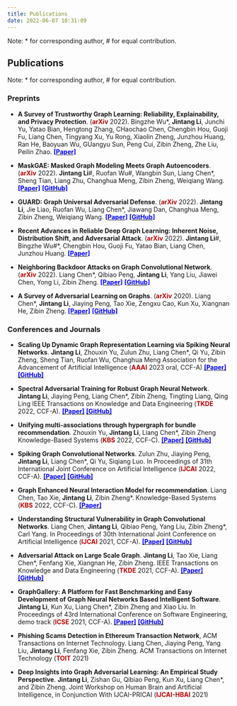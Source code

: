 ```yaml
---
title: Publications
date: 2022-06-07 10:31:09
---
```



Note: * for corresponding author, # for equal contribution.
## Publications

Note: * for corresponding author, # for equal contribution.
### Preprints

+ **A Survey of Trustworthy Graph Learning: Reliability, Explainability, and Privacy Protection**. (**<font color=#bb0000>arXiv</font>** 2022).
  Bingzhe Wu*, **Jintang Li**, Junchi Yu, Yatao Bian, Hengtong Zhang, CHaochao Chen, Chengbin Hou, Guoji Fu, Liang Chen, Tingyang Xu, Yu Rong, Xiaolin Zheng, Junzhou Huang, Ran He, Baoyuan Wu, GUangyu Sun, Peng Cui, Zibin Zheng, Zhe Liu, Peilin Zhao.
[**<font color=blue>[Paper]</font>**](https://arxiv.org/abs/2205.10014)

+ **MaskGAE: Masked Graph Modeling Meets Graph Autoencoders**. (**<font color=#bb0000>arXiv</font>** 2022).
  **Jintang Li**#, Ruofan Wu#, Wangbin Sun, Liang Chen*, Sheng Tian, Liang Zhu, Changhua Meng, Zibin Zheng, Weiqiang Wang.
[**<font color=blue>[Paper]</font>**](https://arxiv.org/abs/2205.10053) [**<font color=blue>[GitHub]</font>**](https://github.com/EdisonLeeeee/MaskGAE)

+ **GUARD: Graph Universal Adversarial Defense**. (**<font color=#bb0000>arXiv</font>** 2022).
  **Jintang Li**, Jie Liao, Ruofan Wu, Liang Chen*, Jiawang Dan, Changhua Meng, Zibin Zheng, Weiqiang Wang.
[**<font color=blue>[Paper]</font>**](https://arxiv.org/abs/2204.09803) [**<font color=blue>[GitHub]</font>**](https://github.com/EdisonLeeeee/GUARD)

+ **Recent Advances in Reliable Deep Graph Learning: Inherent Noise, Distribution Shift, and Adversarial Attack**. (**<font color=#bb0000>arXiv</font>** 2022).
  **Jintang Li**#, Bingzhe Wu#*, Chengbin Hou, Guoji Fu, Yatao Bian, Liang Chen, Junzhou Huang.
[**<font color=blue>[Paper]</font>**](https://arxiv.org/abs/2202.07114)

 + **Neighboring Backdoor Attacks on Graph Convolutional Network**. (**<font color=#bb0000>arXiv</font>** 2022). 
  Liang Chen*, Qibiao Peng, **Jintang Li**, Yang Liu, Jiawei Chen, Yong Li, Zibin Zheng.
 [**<font color=blue>[Paper]</font>**](https://arxiv.org/abs/2201.06202) [**<font color=blue>[GitHub]</font>**](https://github.com/EdisonLeeeee/GreatX)

 + **A Survey of Adversarial Learning on Graphs**. (**<font color=#bb0000>arXiv</font>** 2020).
 Liang Chen*, **Jintang Li**, Jiaying Peng, Tao Xie, Zengxu Cao, Kun Xu, Xiangnan He, Zibin Zheng.
 [**<font color=blue>[Paper]</font>**](https://arxiv.org/abs/2003.05730) [**<font color=blue>[GitHub]</font>**](https://github.com/gitgiter/Graph-Adversarial-Learning)

### Conferences and Journals

+ **Scaling Up Dynamic Graph Representation Learning via Spiking Neural Networks**.
  **Jintang Li**, Zhouxin Yu, Zulun Zhu, Liang Chen*, Qi Yu, Zibin Zheng, Sheng Tian, Ruofan Wu, Changhua Meng
  Association for the Advancement of Artificial Intelligence (**<font color=#bb0000>AAAI</font>** 2023 oral, CCF-A)
  [**<font color=blue>[Paper]</font>**](https://arxiv.org/abs/2208.10364) [**<font color=blue>[GitHub]</font>**](https://github.com/EdisonLeeeee/SpikeNet)

+ **Spectral Adversarial Training for Robust Graph Neural Network**.
  **Jintang Li**, Jiaying Peng, Liang Chen*, Zibin Zheng, Tingting Liang, Qing Ling
  IEEE Transactions on Knowledge and Data Engineering (**<font color=#bb0000>TKDE</font>** 2022, CCF-A). 
  [**<font color=blue>[Paper]</font>**](https://arxiv.org/abs/2211.10896) [**<font color=blue>[GitHub]</font>**](https://github.com/EdisonLeeeee/SAT)

+ **Unifying multi-associations through hypergraph for bundle recommendation**.
  Zhouxin Yu, **Jintang Li**, Liang Chen*, Zibin Zheng
  Knowledge-Based Systems (**<font color=#bb0000>KBS</font>** 2022, CCF-C). 
  [**<font color=blue>[Paper]</font>**](https://www.sciencedirect.com/science/article/pii/S0950705122008887?dgcid=coauthor) [**<font color=blue>[GitHub]</font>**](https://github.com/storyandwine/UHBR)

+ **Spiking Graph Convolutional Networks**. 
  Zulun Zhu, Jiaying Peng, **Jintang Li**, Liang Chen*, Qi Yu, Siqiang Luo. 
  In Proceedings of 31th International Joint Conference on Artificial Intelligence (**<font color=#bb0000>IJCAI</font>** 2022, CCF-A). 
  [**<font color=blue>[Paper]</font>**](https://arxiv.org/abs/2205.02767) [**<font color=blue>[GitHub]</font>**](https://github.com/ZulunZhu/SpikingGCN)

+ **Graph Enhanced Neural Interaction Model for recommendation**. 
   Liang Chen, Tao Xie, **Jintang Li**, Zibin Zheng*. 
   Knowledge-Based Systems (**<font color=#bb0000>KBS</font>** 2022, CCF-C). 
   [**<font color=blue>[Paper]</font>**](https://www.sciencedirect.com/science/article/abs/pii/S0950705122002775) 

+ **Understanding Structural Vulnerability in Graph Convolutional Networks**. 
   Liang Chen, **Jintang Li**, Qibiao Peng, Yang Liu, Zibin Zheng*, Carl Yang. 
   In Proceedings of 30th International Joint Conference on Artificial Intelligence (**<font color=#bb0000>IJCAI</font>** 2021, CCF-A). 
   [**<font color=blue>[Paper]</font>**](https://arxiv.org/abs/2108.06280) [**<font color=blue>[GitHub]</font>**](https://github.com/EdisonLeeeee/MedianGCN)

+ **Adversarial Attack on Large Scale Graph**. 
   **Jintang Li**, Tao Xie, Liang Chen*, Fenfang Xie, Xiangnan He, Zibin Zheng. 
   IEEE Transactions on Knowledge and Data Engineering (**<font color=#bb0000>TKDE</font>** 2021, CCF-A). 
   [**<font color=blue>[Paper]</font>**](https://arxiv.org/abs/2009.03488) [**<font color=blue>[GitHub]</font>**](https://github.com/EdisonLeeeee/SGAttack)

+ **GraphGallery: A Platform for Fast Benchmarking and Easy Development of Graph Neural Networks Based Intelligent Software**. 
   **Jintang Li**, Kun Xu, Liang Chen*, Zibin Zheng and Xiao Liu. 
   In Proceedings of 43rd International Conference on Software Engineering, demo track (**<font color=#bb0000>ICSE</font>** 2021, CCF-A). 
   [**<font color=blue>[Paper]</font>**](https://arxiv.org/abs/2102.07933) [**<font color=blue>[GitHub]</font>**](https://github.com/EdisonLeeeee/GraphGallery)

+ **Phishing Scams Detection in Ethereum Transaction Network**, ACM Transactions on Internet Technology. 
   Liang Chen, Jiaying Peng, Yang Liu, **Jintang Li**, Fenfang Xie, Zibin Zheng. 
   ACM Transactions on Internet Technology (**<font color=#bb0000>TOIT</font>** 2021)

+ **Deep Insights into Graph Adversarial Learning: An Empirical Study Perspective**. 
   **Jintang Li**, Zishan Gu, Qibiao Peng, Kun Xu, Liang Chen*, and Zibin Zheng. 
   Joint Workshop on Human Brain and Artificial Intelligence, in Conjunction With IJCAI-PRICAI  (**<font color=#bb0000>IJCAI-HBAI</font>** 2021)